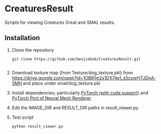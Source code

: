 # CreaturesResult
Scripts for viewing Creatures Great and SMAL results.


## Installation
1. Clone the repository
   ```
   git clone https://github.com/benjiebob/CreaturesResult.git
    
2. Download texture map (from Texture/dog_texture.pkl) from https://drive.google.com/open?id=1OB91m2s1D1I74e1_s5csgrHTJDnA-5MH and place under smal/dog_texture.pkl

3. Install dependencies; particularly [PyTorch (with cuda support)](https://pytorch.org/) and [PyTorch Port of Neural Mesh Renderer](https://github.com/daniilidis-group/neural_renderer)

4. Edit the IMAGE_DIR and RESULT_DIR paths in result_viewer.py

5. Test script
   ```
   python result_viewer.py
   ```
